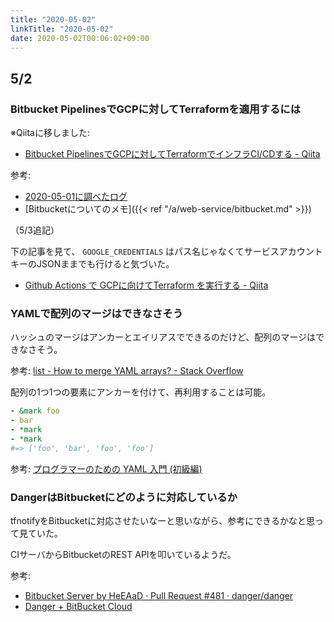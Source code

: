 ```yaml
---
title: "2020-05-02"
linkTitle: "2020-05-02"
date: 2020-05-02T00:06:02+09:00
---
```


## 5/2
### Bitbucket PipelinesでGCPに対してTerraformを適用するには

※Qiitaに移しました:

- [Bitbucket PipelinesでGCPに対してTerraformでインフラCI/CDする - Qiita](https://qiita.com/progrhyme/items/ed96d42dd811063a24c2)

参考:

- [2020-05-01に調べたログ](../20200501/#ciでgcpに対してterraformするには)
- [Bitbucketについてのメモ]({{< ref "/a/web-service/bitbucket.md" >}})

（5/3追記）

下の記事を見て、 `GOOGLE_CREDENTIALS` はパス名じゃなくてサービスアカウントキーのJSONままでも行けると気づいた。

- [Github Actions で GCPに向けてTerraform を実行する - Qiita](https://qiita.com/kentakozuka/items/e0d356df38f29ee7587e)

### YAMLで配列のマージはできなさそう

ハッシュのマージはアンカーとエイリアスでできるのだけど、配列のマージはできなさそう。

参考: [list - How to merge YAML arrays? - Stack Overflow](https://stackoverflow.com/questions/24090177/how-to-merge-yaml-arrays)

配列の1つ1つの要素にアンカーを付けて、再利用することは可能。

```YAML
- &mark foo
- bar
- *mark
- *mark
#=> ['foo', 'bar', 'foo', 'foo']
```

参考: [プログラマーのための YAML 入門 (初級編)](https://magazine.rubyist.net/articles/0009/0009-YAML.html#%E3%82%A2%E3%83%B3%E3%82%AB%E3%83%BC%E3%81%A8%E3%82%A8%E3%82%A4%E3%83%AA%E3%82%A2%E3%82%B9)

### DangerはBitbucketにどのように対応しているか

tfnotifyをBitbucketに対応させたいなーと思いながら、参考にできるかなと思って見ていた。

CIサーバからBitbucketのREST APIを叩いているようだ。

参考:

- [Bitbucket Server by HeEAaD · Pull Request #481 · danger/danger](https://github.com/danger/danger/pull/481/files)
- [Danger + BitBucket Cloud](https://danger.systems/js/usage/bitbucket_cloud.html)
